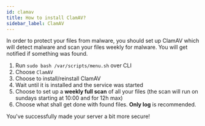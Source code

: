 ```yaml
---
id: clamav
title: How to install ClamAV?
sidebar_label: ClamAV
---
```


In order to protect your files from malware, you should set up ClamAV which will detect malware and scan your files weekly for malware. You will get notified if something was found.

1. Run `sudo bash /var/scripts/menu.sh` over CLI
1. Choose `ClamAV`
1. Choose to install/reinstall ClamAV
1. Wait until it is installed and the service was started
1. Choose to set up a **weekly full scan** of all your files (the scan will run on sundays starting at 10:00 and for 12h max)
1. Choose what shall get done with found files. **Only log** is recommended.

You've successfully made your server a bit more secure!